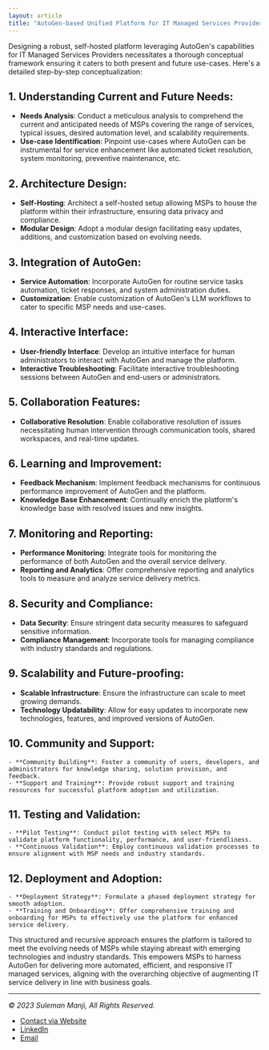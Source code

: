 ```yaml
---
layout: article
title: "AutoGen-based Unified Platform for IT Managed Services Providers (MSPs) "
---
```


Designing a robust, self-hosted platform leveraging AutoGen's capabilities for IT Managed Services Providers necessitates a thorough conceptual framework ensuring it caters to both present and future use-cases. Here's a detailed step-by-step conceptualization:

## 1. **Understanding Current and Future Needs**:
   - **Needs Analysis**: Conduct a meticulous analysis to comprehend the current and anticipated needs of MSPs covering the range of services, typical issues, desired automation level, and scalability requirements.
   - **Use-case Identification**: Pinpoint use-cases where AutoGen can be instrumental for service enhancement like automated ticket resolution, system monitoring, preventive maintenance, etc.

## 2. **Architecture Design**:
   - **Self-Hosting**: Architect a self-hosted setup allowing MSPs to house the platform within their infrastructure, ensuring data privacy and compliance.
   - **Modular Design**: Adopt a modular design facilitating easy updates, additions, and customization based on evolving needs.

## 3. **Integration of AutoGen**:
   - **Service Automation**: Incorporate AutoGen for routine service tasks automation, ticket responses, and system administration duties.
   - **Customization**: Enable customization of AutoGen's LLM workflows to cater to specific MSP needs and use-cases.

## 4. **Interactive Interface**:
   - **User-friendly Interface**: Develop an intuitive interface for human administrators to interact with AutoGen and manage the platform.
   - **Interactive Troubleshooting**: Facilitate interactive troubleshooting sessions between AutoGen and end-users or administrators.

## 5. **Collaboration Features**:
   - **Collaborative Resolution**: Enable collaborative resolution of issues necessitating human intervention through communication tools, shared workspaces, and real-time updates.

## 6. **Learning and Improvement**:
   - **Feedback Mechanism**: Implement feedback mechanisms for continuous performance improvement of AutoGen and the platform.
   - **Knowledge Base Enhancement**: Continually enrich the platform's knowledge base with resolved issues and new insights.

## 7. **Monitoring and Reporting**:
   - **Performance Monitoring**: Integrate tools for monitoring the performance of both AutoGen and the overall service delivery.
   - **Reporting and Analytics**: Offer comprehensive reporting and analytics tools to measure and analyze service delivery metrics.

## 8. **Security and Compliance**:
   - **Data Security**: Ensure stringent data security measures to safeguard sensitive information.
   - **Compliance Management**: Incorporate tools for managing compliance with industry standards and regulations.

## 9. **Scalability and Future-proofing**:
   - **Scalable Infrastructure**: Ensure the infrastructure can scale to meet growing demands.
   - **Technology Updatability**: Allow for easy updates to incorporate new technologies, features, and improved versions of AutoGen.

## 10. **Community and Support**:
    - **Community Building**: Foster a community of users, developers, and administrators for knowledge sharing, solution provision, and feedback.
    - **Support and Training**: Provide robust support and training resources for successful platform adoption and utilization.

## 11. **Testing and Validation**:
    - **Pilot Testing**: Conduct pilot testing with select MSPs to validate platform functionality, performance, and user-friendliness.
    - **Continuous Validation**: Employ continuous validation processes to ensure alignment with MSP needs and industry standards.

## 12. **Deployment and Adoption**:
    - **Deployment Strategy**: Formulate a phased deployment strategy for smooth adoption.
    - **Training and Onboarding**: Offer comprehensive training and onboarding for MSPs to effectively use the platform for enhanced service delivery.

This structured and recursive approach ensures the platform is tailored to meet the evolving needs of MSPs while staying abreast with emerging technologies and industry standards. This empowers MSPs to harness AutoGen for delivering more automated, efficient, and responsive IT managed services, aligning with the overarching objective of augmenting IT service delivery in line with business goals.

---
*© 2023 Suleman Manji, All Rights Reserved.*
* [Contact via Website](https://www.sulemanji.com)
* [LinkedIn](https://www.linkedin.com/in/sulemanmanji/)
* [Email](mailto:ssmanji89@gmail.com)

